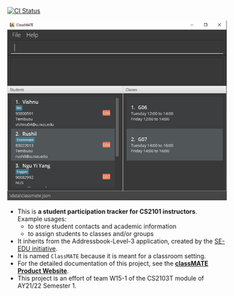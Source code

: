 [![CI Status](https://github.com/AY2122S1-CS2103T-W15-1/tp/actions/workflows/gradle.yml/badge.svg)](https://github.com/AY2122S1-CS2103T-W15-1/tp/actions)

![Ui](docs/images/Ui.png)

* This is **a student participation tracker for CS2101 instructors**.<br>
  Example usages:
  * to store student contacts and academic information
  * to assign students to classes and/or groups
* It inherits from the Addressbook-Level-3 application, created by the [SE-EDU initiative](https://se-education.org).
* It is named `ClassMATE` because it is meant for a classroom setting.
* For the detailed documentation of this project, see the **[classMATE Product Website](https://ay2122s1-cs2103t-w15-1.github.io/tp/)**.
* This project is an effort of team W15-1 of the CS2103T module of AY21/22 Semester 1.
